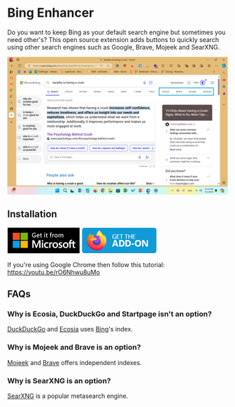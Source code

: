 # Bing Enhancer

Do you want to keep Bing as your default search engine but sometimes you need other's? This open source extension adds buttons to quickly search using other search engines such as Google, Brave, Mojeek and SearXNG.

![Screenshot of Bing Enhancer](./screenshot.png)

## Installation

[![Get it from Microsoft](./edge-get-the-addon.png)](https://microsoftedge.microsoft.com/addons/detail/cmocahjgbjaibghdghpbmmnibhfpmogn)
[![Get it from Mozilla](./firefox-get-the-addon.png)](https://addons.mozilla.org/en-US/firefox/addon/bingenhancer/)

If you're using Google Chrome then follow this tutorial: <https://youtu.be/rO6Nhwu8uMo>

## FAQs

### Why is Ecosia, DuckDuckGo and Startpage isn't an option?

[DuckDuckGo](https://duckduckgo.com) and [Ecosia](https://www.ecosia.org/) uses [Bing](https://bing.com)'s index.

### Why is Mojeek and Brave is an option?

[Mojeek](https://www.mojeek.com) and [Brave](https://search.brave.com) offers independent indexes.

### Why is SearXNG is an option?

[SearXNG](https://github.com/searxng/searxng) is a popular metasearch engine.
